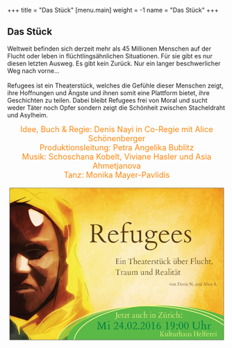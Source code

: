 +++
title = "Das Stück"
[menu.main]
weight = -1
name = "Das Stück"
+++
## Das Stück

Weltweit befinden sich derzeit mehr als 45 Millionen Menschen auf der Flucht oder leben in flüchtlingsähnlichen Situationen. Für sie gibt es nur diesen letzten Ausweg.
Es gibt kein Zurück. Nur ein langer beschwerlicher Weg nach vorne...<br/><br/>
Refugees ist ein Theaterstück, welches die Gefühle dieser Menschen zeigt, ihre Hoffnungen und Ängste und ihnen somit eine Plattform bietet, ihre Geschichten zu teilen. Dabei bleibt Refugees frei von Moral und sucht weder Täter noch Opfer sondern zeigt die Schönheit zwischen Stacheldraht und Asylheim.

<p style="display: block; width: 640px; margin: 0px auto 0px auto;">
<center><FONT SIZE="4.5"><span style="color:#FF8810">
Idee, Buch & Regie: Denis Nayi in Co-Regie mit Alice Schönenberger <br/>
Produktionsleitung: Petra Angelika Bublitz<br/>
Musik: Schoschana Kobelt, Viviane Hasler und Asia Ahmetjanova<br/>
Tanz: Monika Mayer-Pavlidis </br>
</FONT></Span>
</p>

<center><img src="/flyerzurich.jpg" /></center>


